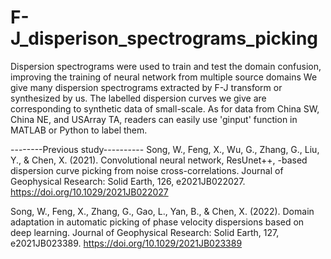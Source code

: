 # F-J_disperison_spectrograms_picking
Dispersion spectrograms were used to train and test the domain confusion, improving the training of neural network from multiple source domains
We give many dispersion spectrograms extracted by F-J transform or synthesized by us. The labelled dispersion curves we give are corresponding to synthetic data of small-scale.
As for data from China SW, China NE, and USArray TA, readers can easily use 'ginput' function in MATLAB or Python to label them.


--------Previous study----------
Song, W., Feng, X., Wu, G., Zhang, G., Liu, Y., & Chen, X. (2021). Convolutional neural network, ResUnet++, -based dispersion curve picking from noise cross-correlations. Journal of Geophysical Research: Solid Earth, 126, e2021JB022027. https://doi.org/10.1029/2021JB022027

Song, W., Feng, X., Zhang, G., Gao, L., Yan, B., & Chen, X. (2022). Domain adaptation in automatic picking of phase velocity dispersions based on deep learning. Journal of Geophysical Research: Solid Earth, 127, e2021JB023389. https://doi.org/10.1029/2021JB023389
